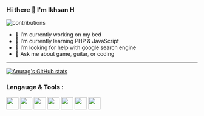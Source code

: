 ### Hi there 👋 I'm Ikhsan H

![contributions](https://user-images.githubusercontent.com/58973880/147286302-125706ce-eb8e-4315-950d-5ad103a888db.gif)

- 🔭 I’m currently working on my bed
- 🌱 I’m currently learning PHP & JavaScript
- 🤔 I’m looking for help with google search engine
- 💬 Ask me about game, guitar, or coding

<hr>

[![Anurag's GitHub stats](https://github-readme-stats.vercel.app/api?username=ikhsanheriyawan2404)](https://github.com/anuraghazra/github-readme-stats)

### Lengauge & Tools :
<p>

  <img height="32" width="32" src="https://unpkg.com/simple-icons@v3/icons/html5.svg" />
  <img height="32" width="32" src="https://unpkg.com/simple-icons@v3/icons/php.svg" />
  <img height="32" width="32" src="https://unpkg.com/simple-icons@v3/icons/laravel.svg" />
  <img height="32" width="32" src="https://unpkg.com/simple-icons@v3/icons/codeigniter.svg" />
  <img height="32" width="32" src="https://unpkg.com/simple-icons@v3/icons/javascript.svg" />
  <img height="32" width="32" src="https://unpkg.com/simple-icons@v3/icons/jquery.svg" />
  <img height="32" width="32" src="https://unpkg.com/simple-icons@v3/icons/mysql.svg" />

</p>





